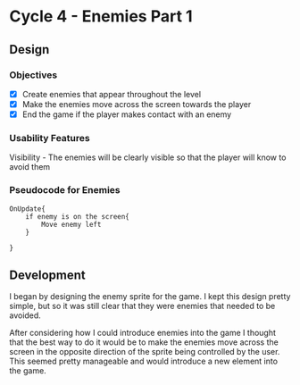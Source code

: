 # Cycle 4 - Enemies Part 1

## Design

### Objectives

* [x] Create enemies that appear throughout the level
* [x] Make the enemies move across the screen towards the player
* [x] End the game if the player makes contact with an enemy

### Usability Features

Visibility - The enemies will be clearly visible so that the player will know to avoid them

### Pseudocode for Enemies

```
OnUpdate{
    if enemy is on the screen{
        Move enemy left
    }

}
```

## Development

I began by designing the enemy sprite for the game. I kept this design pretty simple, but so it was still clear that they were enemies that needed to be avoided.&#x20;

After considering how I could introduce enemies into the game I thought that the best way to do it would be to make the enemies move across the screen in the opposite direction of the sprite being controlled by the user. This seemed pretty manageable and would introduce a new element into the game.


